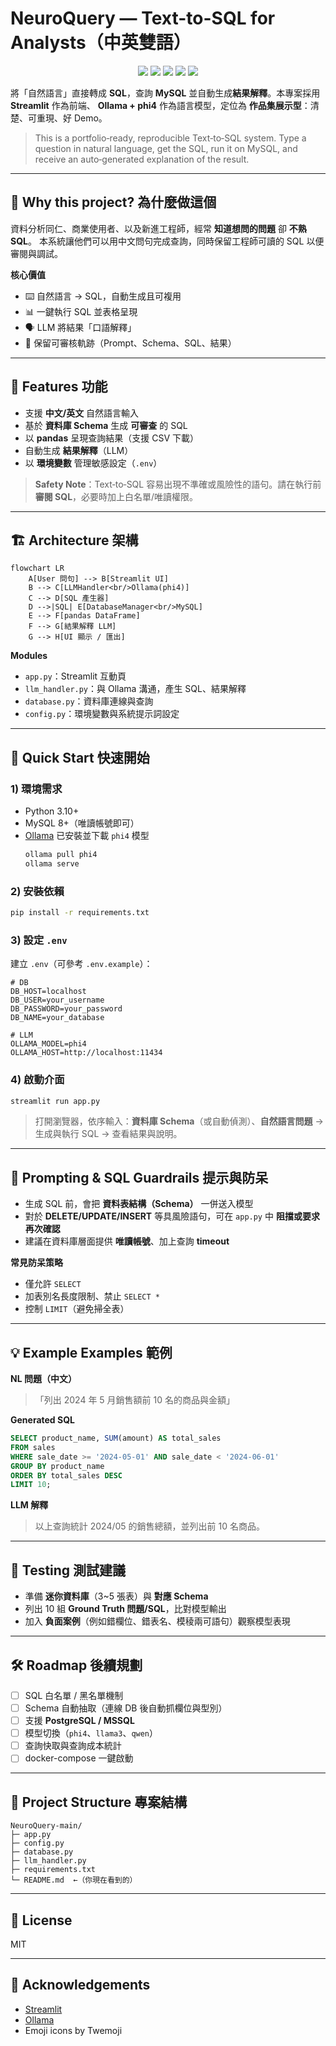 # NeuroQuery — Text-to-SQL for Analysts（中英雙語）

<p align="center">
  <img src="https://img.shields.io/badge/Type-Text_to_SQL-blue" />
  <img src="https://img.shields.io/badge/Frontend-Streamlit-informational" />
  <img src="https://img.shields.io/badge/LLM-Ollama_phi4-success" />
  <img src="https://img.shields.io/badge/DB-MySQL-lightgrey" />
  <img src="https://img.shields.io/badge/License-MIT-brightgreen" />
</p>

將「自然語言」直接轉成 **SQL**，查詢 **MySQL** 並自動生成**結果解釋**。本專案採用 **Streamlit** 作為前端、
**Ollama + phi4** 作為語言模型，定位為 **作品集展示型**：清楚、可重現、好 Demo。

> This is a portfolio‑ready, reproducible Text‑to‑SQL system. Type a question in natural language, get the SQL, run it on MySQL, and receive an auto‑generated explanation of the result.

---

## 🔎 Why this project? 為什麼做這個
資料分析同仁、商業使用者、以及新進工程師，經常 **知道想問的問題** 卻 **不熟 SQL**。
本系統讓他們可以用中文問句完成查詢，同時保留工程師可讀的 SQL 以便審閱與調試。

**核心價值**
- ⌨️ 自然語言 → SQL，自動生成且可複用  
- 📊 一鍵執行 SQL 並表格呈現  
- 🗣️ LLM 將結果「口語解釋」  
- 🧱 保留可審核軌跡（Prompt、Schema、SQL、結果）

---

## 🧩 Features 功能
- 支援 **中文/英文** 自然語言輸入
- 基於 **資料庫 Schema** 生成 **可審查** 的 SQL
- 以 **pandas** 呈現查詢結果（支援 CSV 下載）
- 自動生成 **結果解釋**（LLM）
- 以 **環境變數** 管理敏感設定（`.env`）

> **Safety Note**：Text‑to‑SQL 容易出現不準確或風險性的語句。請在執行前 **審閱 SQL**，必要時加上白名單/唯讀權限。

---

## 🏗 Architecture 架構
```
flowchart LR
    A[User 問句] --> B[Streamlit UI]
    B --> C[LLMHandler<br/>Ollama(phi4)]
    C --> D[SQL 產生器]
    D -->|SQL| E[DatabaseManager<br/>MySQL]
    E --> F[pandas DataFrame]
    F --> G[結果解釋 LLM]
    G --> H[UI 顯示 / 匯出]
```
**Modules**
- `app.py`：Streamlit 互動頁
- `llm_handler.py`：與 Ollama 溝通，產生 SQL、結果解釋
- `database.py`：資料庫連線與查詢
- `config.py`：環境變數與系統提示詞設定

---

## 🚀 Quick Start 快速開始

### 1) 環境需求
- Python 3.10+
- MySQL 8+（唯讀帳號即可）
- [Ollama](https://ollama.com/) 已安裝並下載 `phi4` 模型  
  ```bash
  ollama pull phi4
  ollama serve
  ```

### 2) 安裝依賴
```bash
pip install -r requirements.txt
```

### 3) 設定 `.env`
建立 `.env`（可參考 `.env.example`）：
```dotenv
# DB
DB_HOST=localhost
DB_USER=your_username
DB_PASSWORD=your_password
DB_NAME=your_database

# LLM
OLLAMA_MODEL=phi4
OLLAMA_HOST=http://localhost:11434
```

### 4) 啟動介面
```bash
streamlit run app.py
```

> 打開瀏覽器，依序輸入：**資料庫 Schema**（或自動偵測）、**自然語言問題** → 生成與執行 SQL → 查看結果與說明。

---

## 🧠 Prompting & SQL Guardrails 提示與防呆
- 生成 SQL 前，會把 **資料表結構（Schema）** 一併送入模型
- 對於 **DELETE/UPDATE/INSERT** 等具風險語句，可在 `app.py` 中 **阻擋或要求再次確認**
- 建議在資料庫層面提供 **唯讀帳號**、加上查詢 **timeout**

**常見防呆策略**
- 僅允許 `SELECT`
- 加表別名長度限制、禁止 `SELECT *`
- 控制 `LIMIT`（避免掃全表）

---

## 💡 Example Examples 範例
**NL 問題（中文）**
> 「列出 2024 年 5 月銷售額前 10 名的商品與金額」

**Generated SQL**
```sql
SELECT product_name, SUM(amount) AS total_sales
FROM sales
WHERE sale_date >= '2024-05-01' AND sale_date < '2024-06-01'
GROUP BY product_name
ORDER BY total_sales DESC
LIMIT 10;
```

**LLM 解釋**
> 以上查詢統計 2024/05 的銷售總額，並列出前 10 名商品。

---

## 🧪 Testing 測試建議
- 準備 **迷你資料庫**（3~5 張表）與 **對應 Schema**
- 列出 10 組 **Ground Truth 問題/SQL**，比對模型輸出
- 加入 **負面案例**（例如錯欄位、錯表名、模稜兩可語句）觀察模型表現

---

## 🛠 Roadmap 後續規劃
- [ ] SQL 白名單 / 黑名單機制
- [ ] Schema 自動抽取（連線 DB 後自動抓欄位與型別）
- [ ] 支援 **PostgreSQL / MSSQL**
- [ ] 模型切換（`phi4`、`llama3`、`qwen`）
- [ ] 查詢快取與查詢成本統計
- [ ] docker-compose 一鍵啟動

---

## 📂 Project Structure 專案結構
```
NeuroQuery-main/
├─ app.py
├─ config.py
├─ database.py
├─ llm_handler.py
├─ requirements.txt
└─ README.md  ←（你現在看到的）
```

---

## 📜 License
MIT

---

## 🙌 Acknowledgements
- [Streamlit](https://streamlit.io/)
- [Ollama](https://ollama.com/)
- Emoji icons by Twemoji
